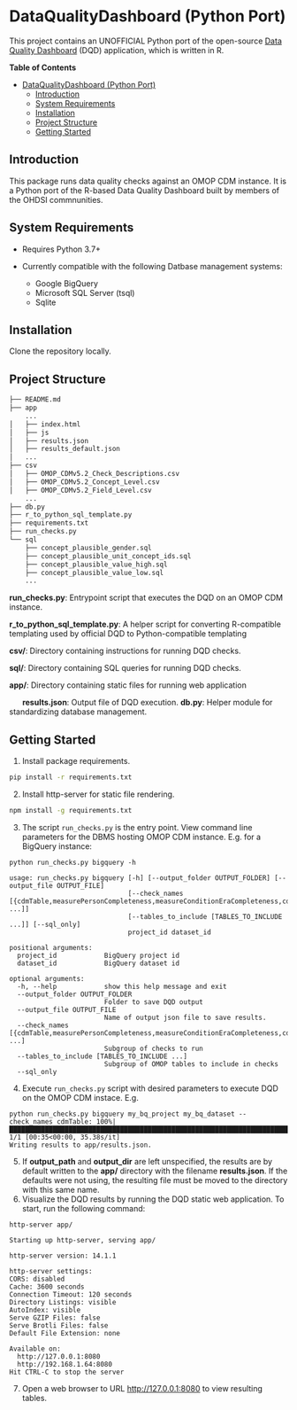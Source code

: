 # DataQualityDashboard (Python Port)

This project contains an UNOFFICIAL Python port of the open-source [Data Quality Dashboard](https://github.com/OHDSI/DataQualityDashboard) (DQD) application, which is written in R.

<!-- START doctoc generated TOC please keep comment here to allow auto update -->
<!-- DON'T EDIT THIS SECTION, INSTEAD RE-RUN doctoc TO UPDATE -->
**Table of Contents**

- [DataQualityDashboard (Python Port)](#dataqualitydashboard-python-port)
  - [Introduction](#introduction)
  - [System Requirements](#system-requirements)
  - [Installation](#installation)
  - [Project Structure](#project-structure)
  - [Getting Started](#getting-started)

<!-- END doctoc generated TOC please keep comment here to allow auto update -->

## Introduction

This package runs data quality checks against an OMOP CDM instance. It is a Python port of the R-based Data Quality Dashboard built by members of the OHDSI commnunities.

## System Requirements

* Requires Python 3.7+

* Currently compatible with the following Datbase management systems:
    * Google BigQuery
    * Microsoft SQL Server (tsql)
    * Sqlite

## Installation

Clone the repository locally.

## Project Structure

```bash
├── README.md
├── app
    ...
│   ├── index.html
│   ├── js
│   ├── results.json
│   ├── results_default.json
│   ...
├── csv
│   ├── OMOP_CDMv5.2_Check_Descriptions.csv
│   ├── OMOP_CDMv5.2_Concept_Level.csv
│   ├── OMOP_CDMv5.2_Field_Level.csv
    ...
├── db.py
├── r_to_python_sql_template.py
├── requirements.txt
├── run_checks.py
└── sql
    ├── concept_plausible_gender.sql
    ├── concept_plausible_unit_concept_ids.sql
    ├── concept_plausible_value_high.sql
    ├── concept_plausible_value_low.sql
    ...

```

**run_checks.py**: Entrypoint script that executes the DQD on an OMOP CDM instance.

**r_to_python_sql_template.py**: A helper script for converting R-compatible templating used by official DQD to Python-compatible templating

**csv/**: Directory containing instructions for running DQD checks.

**sql/**: Directory containing SQL queries for running DQD checks.

**app/**: Directory containing static files for running web application

&nbsp;&nbsp;&nbsp;&nbsp;&nbsp; **results.json**: Output file of DQD execution.
**db.py**: Helper module for standardizing database management.


## Getting Started

1. Install package requirements.
```bash
pip install -r requirements.txt
```
2. Install http-server for static file rendering.
```bash
npm install -g requirements.txt
```
3. The script `run_checks.py` is the entry point. View command line parameters for the DBMS hosting OMOP CDM instance. E.g. for a BigQuery instance:
```
python run_checks.py bigquery -h

usage: run_checks.py bigquery [-h] [--output_folder OUTPUT_FOLDER] [--output_file OUTPUT_FILE]
                              [--check_names [{cdmTable,measurePersonCompleteness,measureConditionEraCompleteness,cdmField,isRequired,cdmDatatype,isPrimaryKey,isForeignKey,fkDomain,fkClass,isStandardValidConcept,measureValueCompleteness,standardConceptRecordCompleteness,sourceConceptRecordCompleteness,sourceValueCompleteness,plausibleValueLow,plausibleValueHigh,plausibleTemporalAfter,plausibleDuringLife,withinVisitDates,plausibleGender,plausibleUnitConceptIds} ...]]
                              [--tables_to_include [TABLES_TO_INCLUDE ...]] [--sql_only]
                              project_id dataset_id

positional arguments:
  project_id            BigQuery project id
  dataset_id            BigQuery dataset id

optional arguments:
  -h, --help            show this help message and exit
  --output_folder OUTPUT_FOLDER
                        Folder to save DQD output
  --output_file OUTPUT_FILE
                        Name of output json file to save results.
  --check_names [{cdmTable,measurePersonCompleteness,measureConditionEraCompleteness,cdmField,isRequired,cdmDatatype,isPrimaryKey,isForeignKey,fkDomain,fkClass,isStandardValidConcept,measureValueCompleteness,standardConceptRecordCompleteness,sourceConceptRecordCompleteness,sourceValueCompleteness,plausibleValueLow,plausibleValueHigh,plausibleTemporalAfter,plausibleDuringLife,withinVisitDates,plausibleGender,plausibleUnitConceptIds} ...]
                        Subgroup of checks to run
  --tables_to_include [TABLES_TO_INCLUDE ...]
                        Subgroup of OMOP tables to include in checks
  --sql_only
```
4. Execute `run_checks.py` script with desired parameters to execute DQD on the OMOP CDM instace. E.g.
```
python run_checks.py bigquery my_bq_project my_bq_dataset --check_names cdmTable: 100%|█████████████████████████████████████████████████████████████████████████████████████████████████████████████████████████| 1/1 [00:35<00:00, 35.38s/it]
Writing results to app/results.json.
```
5. If **output_path** and **output_dir** are left unspecified, the results are by default written to the **app/** directory with the filename **results.json**. If the defaults were not using, the resulting file must be moved to the directory with this same name.
6. Visualize the DQD results by running the DQD static web application. To start, run the following command:
```
http-server app/

Starting up http-server, serving app/

http-server version: 14.1.1

http-server settings:
CORS: disabled
Cache: 3600 seconds
Connection Timeout: 120 seconds
Directory Listings: visible
AutoIndex: visible
Serve GZIP Files: false
Serve Brotli Files: false
Default File Extension: none

Available on:
  http://127.0.0.1:8080
  http://192.168.1.64:8080
Hit CTRL-C to stop the server
```
7. Open a web browser to URL http://127.0.0.1:8080 to view resulting tables.